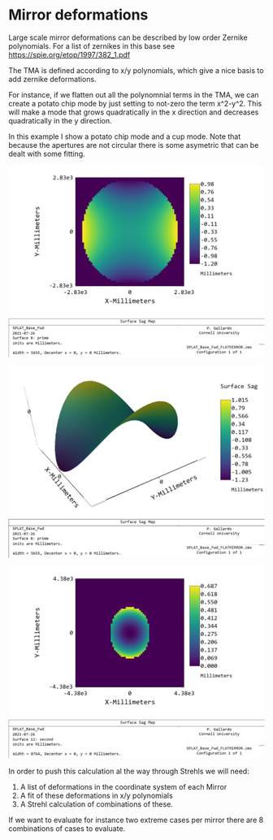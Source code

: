 # Mirror deformations

Large scale mirror deformations can be described by low order
Zernike polynomials. For a list of zernikes in this base see
https://spie.org/etop/1997/382_1.pdf

The TMA is defined according to x/y polynomials, which give a nice basis
to add zernike deformations.

For instance, if we flatten out all the polynomnial terms in the TMA, we can
create a potato chip mode by just setting to not-zero the term x^2-y^2. This
will make a mode that grows quadratically in the x direction and decreases
quadratically in the y direction.

In this example I show a potato chip mode and a cup mode. Note that because
the apertures are not circular there is some asymetric that can be dealt with
some fitting.

![](M1_potato_chip.png)

![](M1_potato_chip_3d.png)

![](M2_cup.png)

In order to push this calculation al the way through Strehls we will need:

1. A list of deformations in the coordinate system of each Mirror
2. A fit of these deformations in x/y polynomials
3. A Strehl calculation of combinations of these.

If we want to evaluate for instance two extreme cases per mirror there are 8
 combinations of cases to evaluate.
